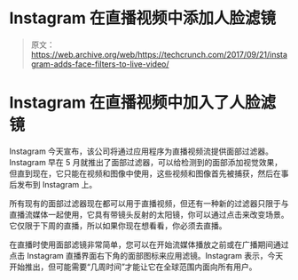 # Instagram 在直播视频中添加人脸滤镜 

> 原文：<https://web.archive.org/web/https://techcrunch.com/2017/09/21/instagram-adds-face-filters-to-live-video/>

# Instagram 在直播视频中加入了人脸滤镜

Instagram 今天宣布，该公司将通过应用程序为直播视频流提供面部过滤器。Instagram 早在 5 月就推出了面部过滤器，可以给检测到的面部添加视觉效果，但直到现在，它只能在视频和图像中使用，这些视频和图像首先被捕获，然后在事后发布到 Instagram 上。

所有现有的面部过滤器现在都可以用于直播视频，但还有一种新的过滤器只限于与直播流媒体一起使用，它具有带镜头反射的太阳镜，你可以通过点击来改变场景。它仅限于下周的直播，所以如果你现在想看看，你必须去直播。

在直播时使用面部滤镜非常简单，您可以在开始流媒体播放之前或在广播期间通过点击 Instagram 直播界面右下角的面部图标来应用滤镜。Instagram 表示，今天开始推出，但可能需要“几周时间”才能让它在全球范围内面向所有用户。